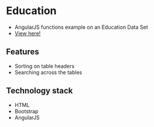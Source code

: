 # Education

- AngularJS functions example on an Education Data Set
- [View here!](https://htmlpreview.github.io/?https://github.com/tgt555/Education/blob/master/index.html)

## Features
- Sorting on table headers
- Searching across the tables

## Technology stack
- HTML
- Bootstrap
- AngularJS
